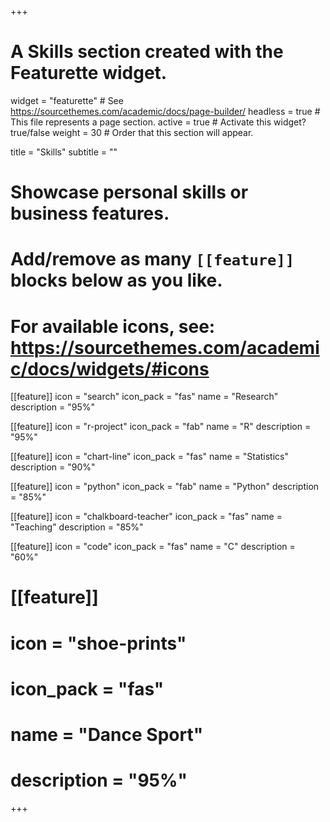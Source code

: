 +++
# A Skills section created with the Featurette widget.
widget = "featurette"  # See https://sourcethemes.com/academic/docs/page-builder/
headless = true  # This file represents a page section.
active = true  # Activate this widget? true/false
weight = 30  # Order that this section will appear.

title = "Skills"
subtitle = ""

# Showcase personal skills or business features.
# 
# Add/remove as many `[[feature]]` blocks below as you like.
# 
# For available icons, see: https://sourcethemes.com/academic/docs/widgets/#icons

[[feature]]
  icon = "search"
  icon_pack = "fas"
  name = "Research"
  description = "95%"
  
[[feature]]
  icon = "r-project"
  icon_pack = "fab"
  name = "R"
  description = "95%"
  
[[feature]]
  icon = "chart-line"
  icon_pack = "fas"
  name = "Statistics"
  description = "90%"  
  
[[feature]]
  icon = "python"
  icon_pack = "fab"
  name = "Python"
  description = "85%"
  
 [[feature]]
  icon = "chalkboard-teacher"
  icon_pack = "fas"
  name = "Teaching"
  description = "85%"
  
 [[feature]]
  icon = "code"
  icon_pack = "fas"
  name = "C"
  description = "60%"
 
 # [[feature]]
 # icon = "shoe-prints"
 # icon_pack = "fas"
 # name = "Dance Sport"
 # description = "95%"


+++
